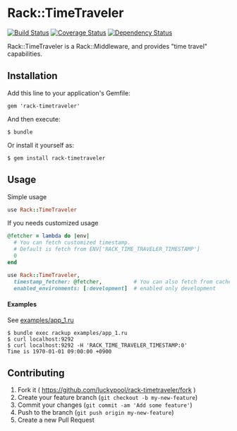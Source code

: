 # Rack::TimeTraveler

[![Build Status](https://travis-ci.org/luckypool/rack-timetraveler.svg?branch=master)](https://travis-ci.org/luckypool/rack-timetraveler)
[![Coverage Status](https://coveralls.io/repos/github/luckypool/rack-timetraveler/badge.svg?branch=master)](https://coveralls.io/github/luckypool/rack-timetraveler?branch=master)
[![Dependency Status](https://gemnasium.com/luckypool/rack-timetraveler.svg)](https://gemnasium.com/luckypool/rack-timetraveler)


Rack::TimeTraveler is a Rack::Middleware, and provides "time travel" capabilities.

## Installation

Add this line to your application's Gemfile:

    gem 'rack-timetraveler'

And then execute:

    $ bundle

Or install it yourself as:

    $ gem install rack-timetraveler

## Usage

Simple usage 

```ruby
use Rack::TimeTraveler
```

If you needs customized usage

```ruby
@fetcher = lambda do |env|
  # You can fetch customized timestamp.
  # Default is fetch from ENV['RACK_TIME_TRAVELER_TIMESTAMP']
  0
end

use Rack::TimeTraveler,
  timestamp_fetcher: @fetcher,          # You can also fetch from cache/DB
  enabled_environments: [:development]  # enabled only development
```

#### Examples

See [examples/app_1.ru](./examples/app_1.ru)

    $ bundle exec rackup examples/app_1.ru
    $ curl localhost:9292
    $ curl localhost:9292 -H 'RACK_TIME_TRAVELER_TIMESTAMP:0'
    Time is 1970-01-01 09:00:00 +0900


## Contributing

1. Fork it ( https://github.com/luckypool/rack-timetraveler/fork )
2. Create your feature branch (`git checkout -b my-new-feature`)
3. Commit your changes (`git commit -am 'Add some feature'`)
4. Push to the branch (`git push origin my-new-feature`)
5. Create a new Pull Request
